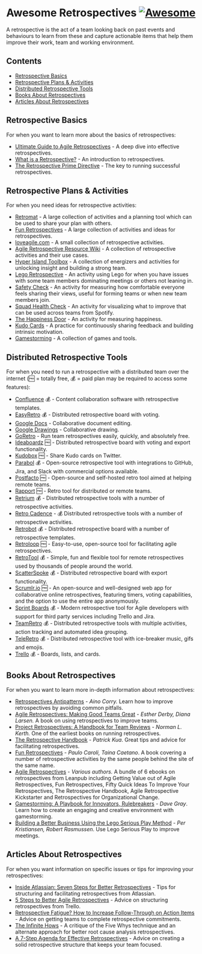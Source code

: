# Awesome Retrospectives [![Awesome](https://cdn.rawgit.com/sindresorhus/awesome/d7305f38d29fed78fa85652e3a63e154dd8e8829/media/badge.svg)](https://github.com/sindresorhus/awesome)

A retrospective is the act of a team looking back on past events and behaviours to learn from these and capture actionable items that help them improve their work, team and working environment.

## Contents

* [Retrospective Basics](#retrospective-basics)
* [Retrospective Plans & Activities](#retrospective-plans--activities)
* [Distributed Retrospective Tools](#distributed-retrospective-tools)
* [Books About Retrospectives](#books-about-retrospectives)
* [Articles About Retrospectives](#articles-about-retrospectives)

## Retrospective Basics

For when you want to learn more about the basics of retrospectives:

* [Ultimate Guide to Agile Retrospectives](https://www.retrium.com/ultimate-guide-to-agile-retrospectives/intro) - A deep dive into effective retrospectives.
* [What is a Retrospective?](https://retromat.org/blog/what-is-a-retrospective/) - An introduction to retrospectives.
* [The Retrospective Prime Directive](https://retrospectivewiki.org/index.php?title=The_Prime_Directive) - The key to running successful retrospectives.

## Retrospective Plans & Activities

For when you need ideas for retrospective activities:

* [Retromat](https://retromat.org/) - A large collection of activities and a planning tool which can be used to share your plan with others.
* [Fun Retrospectives](https://www.funretrospectives.com) - A large collection of activities and ideas for retrospectives.
* [loveagile.com](https://web.archive.org/web/20170626112519/http://loveagile.com/) - A small collection of retrospective activities.
* [Agile Retrospective Resource Wiki](https://retrospectivewiki.org/index.php?title=Retrospective_Plans) - A collection of retrospective activities and their use cases.
* [Hyper Island Toolbox](https://toolbox.hyperisland.com) - A collection of energizers and activities for unlocking insight and building a strong team.
* [Lego Retrospective](https://www.growingagile.co.za/2017/03/guest-post-lego-retrospective/) - An activity using Lego for when you have issues with some team members dominating meetings or others not leaning in.
* [Safety Check](https://web.archive.org/web/20161229153327/http://www.akashb.com/blog/2012/05/28/agile-retrospectives-the-safety-check/) - An activity for measuring how comfortable everyone feels sharing their views, useful for forming teams or when new team members join.
* [Squad Health Check](https://engineering.atspotify.com/2014/09/16/squad-health-check-model/) - An activity for visualizing what to improve that can be used across teams from Spotify.
* [The Happiness Door](https://management30.com/blog/the-happiness-door-bring-your-own-bottle/) - An activity for measuring happiness.
* [Kudo Cards](https://management30.com/practice/kudo-box/) - A practice for continuously sharing feedback and building intrinsic motivation.
* [Gamestorming](https://gamestorming.com) - A collection of games and tools.

## Distributed Retrospective Tools

For when you need to run a retrospective with a distributed team over the internet (🆓 = totally free, 💰 = paid plan may be required to access some features):

* [Confluence](https://confluence.atlassian.com/doc/retrospective-blueprint-427623496.html) 💰 - Content collaboration software with retrospective templates.
* [EasyRetro](https://easyretro.io) 💰 - Distributed retrospective board with voting.
* [Google Docs](https://docs.google.com/) - Collaborative document editing.
* [Google Drawings](https://drawings.google.com/) - Collaborative drawing.
* [GoRetro](https://www.goretro.ai/) - Run team retrospectives easily, quickly, and absolutely free.
* [Ideaboardz](https://ideaboardz.com) 🆓 - Distributed retrospective board with voting and export functionality.
* [Kudobox](http://kudobox.co) 🆓 - Share Kudo cards on Twitter.
* [Parabol](https://www.parabol.co/) 💰 - Open-source retrospective tool with integrations to GitHub, Jira, and Slack with commercial options available.
* [Postfacto](https://pivotal.github.io/postfacto/) 🆓 - Open-source and self-hosted retro tool aimed at helping remote teams.
* [Rapport](https://rapport.leanloop.co.uk) 🆓 - Retro tool for distributed or remote teams.
* [Retrium](https://www.retrium.com) 💰 - Distributed retrospective tools with a number of retrospective activities.
* [Retro Cadence](https://retrocadence.com) - 💰 Distributed retrospective tools with a number of retrospective activities.
* [Retrobot](http://www.retrobotapp.com) 💰 - Distributed retrospective board with a number of retrospective templates.
* [Retroloop](https://retroloop.io) 🆓 - Easy-to-use, open-source tool for facilitating agile retrospectives.
* [RetroTool](https://retrotool.io) 💰 - Simple, fun and flexible tool for remote retrospectives used by thousands of people around the world.
* [ScatterSpoke](https://www.scatterspoke.com) 💰 - Distributed retrospective board with export functionality.
* [Scrumlr.io](https://scrumlr.io) 🆓 - An open-source and well-designed web app for collaborative online retrospectives, featuring timers, voting capabilities, and the option to use the entire app anonymously.
* [Sprint Boards](https://sprintboards.io) 💰 - Modern retrospective tool for Agile developers with support for third party services including Trello and Jira.
* [TeamRetro](https://www.teamretro.com/) 💰 - Distributed retrospective tools with multiple activities, action tracking and automated idea grouping.
* [TeleRetro](https://www.teleretro.com) 💰 - Distributed retrospective tool with ice-breaker music, gifs and emojis.
* [Trello](https://trello.com) 💰 - Boards, lists, and cards.

## Books About Retrospectives

For when you want to learn more in-depth information about retrospectives:

* [Retrospectives Antipatterns](https://www.amazon.co.uk/Retrospectives-Antipatterns-Aino-Corry/dp/013682336X) - *Aino Corry.* Learn how to improve retrospectives by avoiding common pitfalls.
* [Agile Retrospectives: Making Good Teams Great](https://pragprog.com/book/dlret/agile-retrospectives) - *Esther Derby, Diana Larsen.* A book on using retrospectives to improve teams.
* [Project Retrospectives: A Handbook for Team Reviews](https://www.dorsethouse.com/books/pr.html) - *Norman L. Kerth.* One of the earliest books on running retrospectives.
* [The Retrospective Handbook](https://leanpub.com/the-retrospective-handbook) - *Patrick Kua*. Great tips and advice for facilitating retrospectives.
* [Fun Retrospectives](https://leanpub.com/funretrospectives) - *Paulo Caroli, Taina Caetano*. A book covering a number of retrospective activities by the same people behind the site of the same name.
* [Agile Retrospectives](https://leanpub.com/b/agileretrospectives) - *Various authors.* A bundle of 6 ebooks on retrospectives from Leanpub including Getting Value out of Agile Retrospectives, Fun Retrospectives, Fifty Quick Ideas To Improve Your Retrospectives, The Retrospective Handbook, Agile Retrospective Kickstarter and Retrospectives for Organizational Change.
* [Gamestorming: A Playbook for Innovators, Rulebreakers](https://www.amazon.com/Gamestorming-Playbook-Innovators-Rulebreakers-Changemakers/dp/0596804172) - *Dave Gray*. Learn how to create an engaging and creative environment with gamestorming.
* [Building a Better Business Using the Lego Serious Play Method](https://www.wiley.com/en-us/Building+a+Better+Business+Using+the+Lego+Serious+Play+Method-p-9781118832455) - *Per Kristiansen, Robert Rasmussen*. Use Lego Serious Play to improve meetings.

## Articles About Retrospectives

For when you want information on specific issues or tips for improving your retrospectives:

* [Inside Atlassian: Seven Steps for Better Retrospectives](https://www.atlassian.com/blog/agile/retrospectives-atlassian) - Tips for structuring and facilitating retrospectives from Atlassian.
* [5 Steps to Better Agile Retrospectives](https://blog.trello.com/the-5-steps-to-better-team-retrospectives) - Advice on structuring retrospectives from Trello.
* [Retrospective Fatigue? How to Increase Follow-Through on Action Items](https://retromat.org/blog/retrospective-fatigue-how-to-increase-follow-through-on-action-items/) - Advice on getting teams to complete retrospective commitments.
* [The Infinite Hows](https://www.oreilly.com/ideas/the-infinite-hows) - A critique of the Five Whys technique and an alternate approach for better root cause analysis retrospectives.
* [A 7-Step Agenda for Effective Retrospectives](https://www.caroli.org/en/a-7-step-agenda-for-effective-retrospectives/) - Advice on creating a solid retrospective structure that keeps your team focused.
